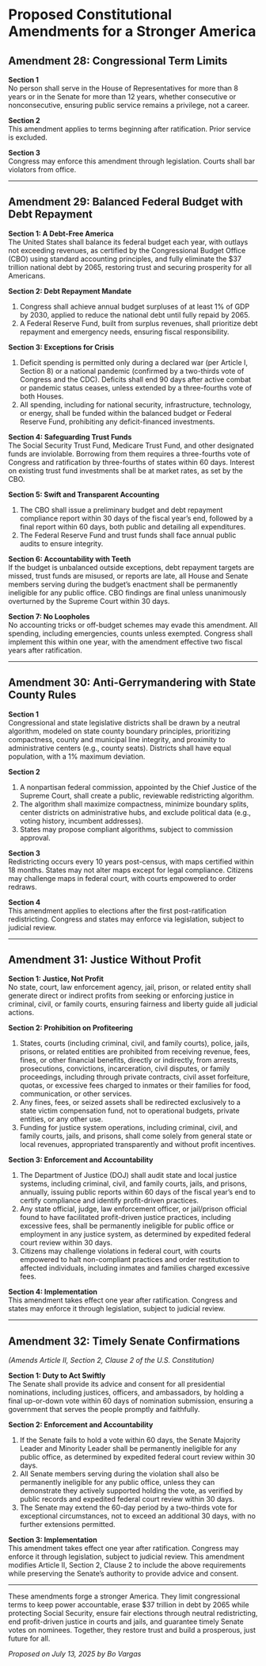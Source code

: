 # Proposed Constitutional Amendments for a Stronger America

## Amendment 28: Congressional Term Limits

**Section 1**  
No person shall serve in the House of Representatives for more than 8 years or in the Senate for more than 12 years, whether consecutive or nonconsecutive, ensuring public service remains a privilege, not a career.

**Section 2**  
This amendment applies to terms beginning after ratification. Prior service is excluded.

**Section 3**  
Congress may enforce this amendment through legislation. Courts shall bar violators from office.

---

## Amendment 29: Balanced Federal Budget with Debt Repayment

**Section 1: A Debt-Free America**  
The United States shall balance its federal budget each year, with outlays not exceeding revenues, as certified by the Congressional Budget Office (CBO) using standard accounting principles, and fully eliminate the $37 trillion national debt by 2065, restoring trust and securing prosperity for all Americans.

**Section 2: Debt Repayment Mandate**  
1. Congress shall achieve annual budget surpluses of at least 1% of GDP by 2030, applied to reduce the national debt until fully repaid by 2065.  
2. A Federal Reserve Fund, built from surplus revenues, shall prioritize debt repayment and emergency needs, ensuring fiscal responsibility.

**Section 3: Exceptions for Crisis**  
1. Deficit spending is permitted only during a declared war (per Article I, Section 8) or a national pandemic (confirmed by a two-thirds vote of Congress and the CDC). Deficits shall end 90 days after active combat or pandemic status ceases, unless extended by a three-fourths vote of both Houses.  
2. All spending, including for national security, infrastructure, technology, or energy, shall be funded within the balanced budget or Federal Reserve Fund, prohibiting any deficit-financed investments.

**Section 4: Safeguarding Trust Funds**  
The Social Security Trust Fund, Medicare Trust Fund, and other designated funds are inviolable. Borrowing from them requires a three-fourths vote of Congress and ratification by three-fourths of states within 60 days. Interest on existing trust fund investments shall be at market rates, as set by the CBO.

**Section 5: Swift and Transparent Accounting**  
1. The CBO shall issue a preliminary budget and debt repayment compliance report within 30 days of the fiscal year’s end, followed by a final report within 60 days, both public and detailing all expenditures.  
2. The Federal Reserve Fund and trust funds shall face annual public audits to ensure integrity.

**Section 6: Accountability with Teeth**  
If the budget is unbalanced outside exceptions, debt repayment targets are missed, trust funds are misused, or reports are late, all House and Senate members serving during the budget’s enactment shall be permanently ineligible for any public office. CBO findings are final unless unanimously overturned by the Supreme Court within 30 days.

**Section 7: No Loopholes**  
No accounting tricks or off-budget schemes may evade this amendment. All spending, including emergencies, counts unless exempted. Congress shall implement this within one year, with the amendment effective two fiscal years after ratification.

---

## Amendment 30: Anti-Gerrymandering with State County Rules

**Section 1**  
Congressional and state legislative districts shall be drawn by a neutral algorithm, modeled on state county boundary principles, prioritizing compactness, county and municipal line integrity, and proximity to administrative centers (e.g., county seats). Districts shall have equal population, with a 1% maximum deviation.

**Section 2**  
1. A nonpartisan federal commission, appointed by the Chief Justice of the Supreme Court, shall create a public, reviewable redistricting algorithm.  
2. The algorithm shall maximize compactness, minimize boundary splits, center districts on administrative hubs, and exclude political data (e.g., voting history, incumbent addresses).  
3. States may propose compliant algorithms, subject to commission approval.

**Section 3**  
Redistricting occurs every 10 years post-census, with maps certified within 18 months. States may not alter maps except for legal compliance. Citizens may challenge maps in federal court, with courts empowered to order redraws.

**Section 4**  
This amendment applies to elections after the first post-ratification redistricting. Congress and states may enforce via legislation, subject to judicial review.

---

## Amendment 31: Justice Without Profit

**Section 1: Justice, Not Profit**  
No state, court, law enforcement agency, jail, prison, or related entity shall generate direct or indirect profits from seeking or enforcing justice in criminal, civil, or family courts, ensuring fairness and liberty guide all judicial actions.

**Section 2: Prohibition on Profiteering**  
1. States, courts (including criminal, civil, and family courts), police, jails, prisons, or related entities are prohibited from receiving revenue, fees, fines, or other financial benefits, directly or indirectly, from arrests, prosecutions, convictions, incarceration, civil disputes, or family proceedings, including through private contracts, civil asset forfeiture, quotas, or excessive fees charged to inmates or their families for food, communication, or other services.  
2. Any fines, fees, or seized assets shall be redirected exclusively to a state victim compensation fund, not to operational budgets, private entities, or any other use.  
3. Funding for justice system operations, including criminal, civil, and family courts, jails, and prisons, shall come solely from general state or local revenues, appropriated transparently and without profit incentives.

**Section 3: Enforcement and Accountability**  
1. The Department of Justice (DOJ) shall audit state and local justice systems, including criminal, civil, and family courts, jails, and prisons, annually, issuing public reports within 60 days of the fiscal year’s end to certify compliance and identify profit-driven practices.  
2. Any state official, judge, law enforcement officer, or jail/prison official found to have facilitated profit-driven justice practices, including excessive fees, shall be permanently ineligible for public office or employment in any justice system, as determined by expedited federal court review within 30 days.  
3. Citizens may challenge violations in federal court, with courts empowered to halt non-compliant practices and order restitution to affected individuals, including inmates and families charged excessive fees.

**Section 4: Implementation**  
This amendment takes effect one year after ratification. Congress and states may enforce it through legislation, subject to judicial review.

---

## Amendment 32: Timely Senate Confirmations
*(Amends Article II, Section 2, Clause 2 of the U.S. Constitution)*

**Section 1: Duty to Act Swiftly**  
The Senate shall provide its advice and consent for all presidential nominations, including justices, officers, and ambassadors, by holding a final up-or-down vote within 60 days of nomination submission, ensuring a government that serves the people promptly and faithfully.

**Section 2: Enforcement and Accountability**  
1. If the Senate fails to hold a vote within 60 days, the Senate Majority Leader and Minority Leader shall be permanently ineligible for any public office, as determined by expedited federal court review within 30 days.  
2. All Senate members serving during the violation shall also be permanently ineligible for any public office, unless they can demonstrate they actively supported holding the vote, as verified by public records and expedited federal court review within 30 days.  
3. The Senate may extend the 60-day period by a two-thirds vote for exceptional circumstances, not to exceed an additional 30 days, with no further extensions permitted.

**Section 3: Implementation**  
This amendment takes effect one year after ratification. Congress may enforce it through legislation, subject to judicial review. This amendment modifies Article II, Section 2, Clause 2 to include the above requirements while preserving the Senate’s authority to provide advice and consent.

---

These amendments forge a stronger America. They limit congressional terms to keep power accountable, erase $37 trillion in debt by 2065 while protecting Social Security, ensure fair elections through neutral redistricting, end profit-driven justice in courts and jails, and guarantee timely Senate votes on nominees. Together, they restore trust and build a prosperous, just future for all.

*Proposed on July 13, 2025 by Bo Vargas*
